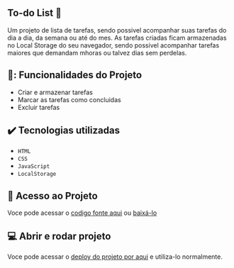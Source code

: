 ## To-do List 📝

Um projeto de lista de tarefas, sendo possivel acompanhar suas tarefas do dia a dia, da semana ou até do mes. As tarefas criadas ficam armazenadas no Local Storage do seu navegador, sendo possivel acompanhar tarefas maiores que demandam mhoras ou talvez dias sem perdelas. 

## 🔨: Funcionalidades do Projeto

- Criar e armazenar tarefas
- Marcar as tarefas como concluidas
- Excluir tarefas

## ✔️ Tecnologias utilizadas

- ``HTML``
- ``CSS``
- ``JavaScript``
- ``LocalStorage``

## 📁 Acesso ao Projeto

Voce pode acessar o <a href="https://github.com/luizfsb/To-do__List">codigo fonte aqui</a> ou <a href="https://github.com/luizfsb/To-do__List/files/14488265/To-do__List.zip">baixá-lo</a>

## 💻 Abrir e rodar projeto

Voce pode acessar o <a href="https://to-do-list-lf.vercel.app/">deploy do projeto por aqui</a> e utiliza-lo normalmente.
